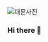 ![대문사진](https://user-images.githubusercontent.com/59818904/105636674-ae80e200-5eac-11eb-9992-e988b263c4cb.JPG)
### Hi there 👋

<!--
**rlaehdgns217/rlaehdgns217** is a ✨ _special_ ✨ repository because its `README.md` (this file) appears on your GitHub profile.

Here are some ideas to get you started:

- 🔭 I’m currently working on ...
- 🌱 I’m currently learning ...
- 👯 I’m looking to collaborate on ...
- 🤔 I’m looking for help with ...
- 💬 Ask me about ...
- 📫 How to reach me: ...
- 😄 Pronouns: ...
- ⚡ Fun fact: ...
-->
